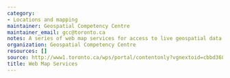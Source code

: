 ```yaml
---
category:
- Locations and mapping
maintainer: Geospatial Competency Centre
maintainer_email: gcc@toronto.ca
notes: A series of web map services for access to live geospatial data.
organization: Geospatial Competency Centre
resources: []
source: http://www1.toronto.ca/wps/portal/contentonly?vgnextoid=cbbd36899e02b210VgnVCM1000003dd60f89RCRD&vgnextchannel=1a66e03bb8d1e310VgnVCM10000071d60f89RCRD
title: Web Map Services
---
```

